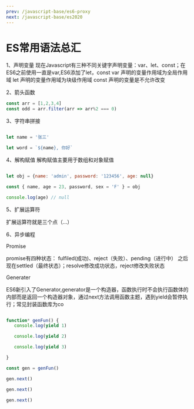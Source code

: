 ```yaml
---
prev: /javascript-base/es6-proxy
next: /javascript-base/es2020
---
```

# ES常用语法总汇

1、声明变量
现在Javascript有三种不同关键字声明变量：var、let、const；在ES6之前使用一直是var,ES6添加了let，const
var 声明的变量作用域为全局作用域
let 声明的变量作用域为块级作用域
const 声明的变量是不允许改变

2、箭头函数

```js
const arr = [1,2,3,4]
const odd = arr.filter(arr => arr%2 === 0)
```

3、字符串拼接

```js

let name = '张三'

let word = `${name}, 你好`

```

4、解构赋值
解构赋值主要用于数组和对象赋值

```js

let obj = {name: 'admin', password: '123456', age: null}

const { name, age = 23, password, sex = 'F' } = obj

console.log(age) // null

```

5、扩展运算符

扩展运算符就是三个点（...）


6、异步编程

Promise

promise有四种状态： fulfiled(成功)、reject（失败）、pending（进行中） 之后现在settled（最终状态）；resolve修改成功状态，reject修改失败状态

Generater

ES6新引入了Generator,generator是一个构造器，函数执行时不会执行函数体的内部而是返回一个构造器对象，通过next方法调用函数主题，遇到yield会暂停执行；常见封装函数库为co

```js

function* genFun() {
   console.log(yield 1)

   console.log(yield 2)

   console.log(yield 3)

}

const gen = genFun()

gen.next()

gen.next()

gen.next()
````


